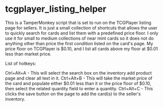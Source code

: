 # tcgplayer_listing_helper
This is a TamperMonkey script that is set to run on the TCGPlayer listing page for sellers. It is just a small collection of shortcuts that allows the user to quickly search for cards and list them with a predefined price floor. I only use it for small to medium collections of near mint cards so it does not do anything other than price the first condition listed on the card's page. My price floor on TCGPlayer is $0.10, and I list all cards above my floor at $0.01 less than market price.

List of hotkeys:

Ctrl+Alt+A - This will select the search box on the inventory add product page and clear all text in it.
Ctrl+Alt+B - This will take the market price of the card and populate either $0.01 less than it or the price floor of $0.10, then select the related quantity field to enter a quantity.
Ctrl+Alt+C - This clicks the save button on the page to add the card(s) to the seller's inventory.
